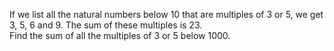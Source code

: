 If we list all the natural numbers below 10 that are multiples of 3 or 5, we get 3, 5, 6 and 9. The sum of these multiples is 23.<br>
Find the sum of all the multiples of 3 or 5 below 1000.
